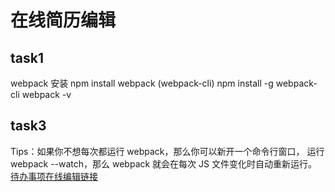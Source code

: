 # 在线简历编辑
## task1
webpack 安装 
npm install webpack (webpack-cli)
npm install -g webpack-cli
webpack -v
## task3
Tips：如果你不想每次都运行 webpack，那么你可以新开一个命令行窗口，
运行 webpack --watch，那么 webpack 就会在每次 JS 文件变化时自动重新运行。
[待办事项在线编辑链接](https://haoalone.github.io/Resume-online-editing/task3/page.html)